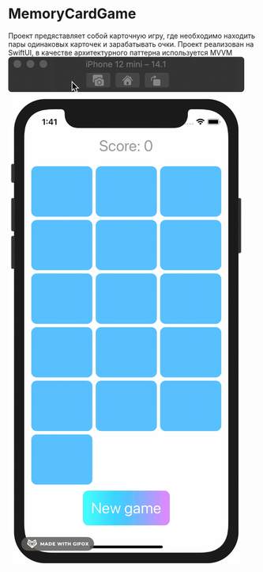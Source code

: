 # MemoryCardGame
Проект предяставляет собой карточную игру, где необходимо находить пары одинаковых карточек и зарабатывать очки.
Проект реализован на SwiftUI, в качестве архитектурного паттерна используется MVVM
![Alt Text](https://raw.githubusercontent.com/d00m1r/MemoryCardGame/main/MemoryCardGame.gif)
